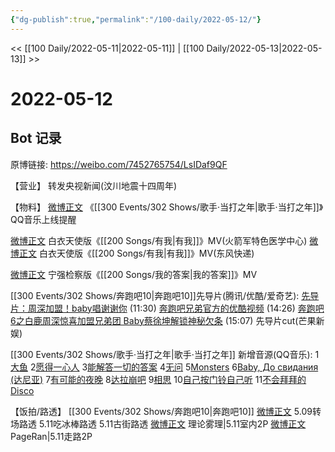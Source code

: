 ```yaml
---
{"dg-publish":true,"permalink":"/100-daily/2022-05-12/"}
---
```



<< [[100 Daily/2022-05-11\|2022-05-11]] | [[100 Daily/2022-05-13\|2022-05-13]] >>

# 2022-05-12

## Bot 记录

原博链接: https://weibo.com/7452765754/LsIDaf9QF

【营业】
[](https://m.weibo.cn/1736988591/4768094544989981) 转发央视新闻(汶川地震十四周年)

【物料】
[微博正文](https://m.weibo.cn/2169129705/4768378318753465) 《[[300 Events/302 Shows/歌手·当打之年\|歌手·当打之年]]》QQ音乐上线提醒

[微博正文](https://m.weibo.cn/7341059236/4768261529144552) 白衣天使版《[[200 Songs/有我\|有我]]》MV(火箭军特色医学中心)
[微博正文](https://m.weibo.cn/6969972165/4768262522931369) 白衣天使版《[[200 Songs/有我\|有我]]》MV(东风快递)

[微博正文](https://m.weibo.cn/5053469079/4768301807306295) 宁强检察版《[[200 Songs/我的答案\|我的答案]]》MV

[[300 Events/302 Shows/奔跑吧10\|奔跑吧10]]先导片(腾讯/优酷/爱奇艺):
[先导片：周深加盟！baby唱谢谢你](https://weibo.cn/sinaurl?u=http%3A%2F%2Fv.qq.com%2Fx%2Fcover%2Fmzc00200fu74ppm%2Fv0042f48d7q.html) (11:30)
[奔跑吧兄弟官方的优酷视频](https://weibo.cn/sinaurl?u=https%3A%2F%2Fv.youku.com%2Fv_show%2Fid_XNTg2OTY0NjA3Ng%3D%3D.html%3Fx%26sharefrom%3Dandroid%26scene%3Dlong%26playMode%3Dnormal%26sharekey%3D9e83285aeaf2d5ed16ae89a870f556df9) (14:26)
[奔跑吧6之白鹿周深惊喜加盟兄弟团 Baby蔡徐坤解锁神秘欠条](https://weibo.cn/sinaurl?u=https%3A%2F%2Fm.iqiyi.com%2Fv_26nr9pysu2s.html%3Fvfrm%3D2-3-3-1) (15:07)
[](https://m.weibo.cn/1591169702/4768422984418908) 先导片cut(芒果新娱)

[[300 Events/302 Shows/歌手·当打之年\|歌手·当打之年]]
新增音源(QQ音乐):
1[大鱼](https://weibo.cn/sinaurl?u=https%3A%2F%2Fc.y.qq.com%2Fbase%2Ffcgi-bin%2Fu%3F__%3D2ZIkBx9bOX5j)
2[愿得一心人](https://weibo.cn/sinaurl?u=https%3A%2F%2Fc.y.qq.com%2Fbase%2Ffcgi-bin%2Fu%3F__%3DLxNzUa9bOzLX)
3[能解答一切的答案](https://weibo.cn/sinaurl?u=https%3A%2F%2Fc.y.qq.com%2Fbase%2Ffcgi-bin%2Fu%3F__%3DXuD9Tq9bOCIP)
4[无问](https://weibo.cn/sinaurl?u=https%3A%2F%2Fc.y.qq.com%2Fbase%2Ffcgi-bin%2Fu%3F__%3D3SrN7U9bOdnF)
5[Monsters](https://weibo.cn/sinaurl?u=https%3A%2F%2Fc.y.qq.com%2Fbase%2Ffcgi-bin%2Fu%3F__%3D56dSIl9bOCFG)
6[Baby, До свидания (达尼亚)](https://weibo.cn/sinaurl?u=https%3A%2F%2Fc.y.qq.com%2Fbase%2Ffcgi-bin%2Fu%3F__%3DTYQWi89bOCRr)
7[有可能的夜晚](https://weibo.cn/sinaurl?u=https%3A%2F%2Fc.y.qq.com%2Fbase%2Ffcgi-bin%2Fu%3F__%3DLo2fBV9bOlWQ)
8[达拉崩吧](https://weibo.cn/sinaurl?u=https%3A%2F%2Fc.y.qq.com%2Fbase%2Ffcgi-bin%2Fu%3F__%3DMEoHhr9bOW35)
9[相思](https://weibo.cn/sinaurl?u=https%3A%2F%2Fc.y.qq.com%2Fbase%2Ffcgi-bin%2Fu%3F__%3DKWWDir9bONR5)
10[自己按门铃自己听](https://weibo.cn/sinaurl?u=https%3A%2F%2Fc.y.qq.com%2Fbase%2Ffcgi-bin%2Fu%3F__%3DBpfeHmqbOeuF)
11[不会拜拜的Disco](https://weibo.cn/sinaurl?u=https%3A%2F%2Fc.y.qq.com%2Fbase%2Ffcgi-bin%2Fu%3F__%3DSI4g7OqbOQJP)

【饭拍/路透】
[[300 Events/302 Shows/奔跑吧10\|奔跑吧10]]
[微博正文](https://m.weibo.cn/6056974242/4768122000638413) 5.09转场路透
[](https://m.weibo.cn/6572105931/4768069057253048) 5.11吃冰棒路透
[](https://m.weibo.cn/6572105931/4767985405006493) 5.11古街路透
[微博正文](https://m.weibo.cn/7458115630/4768399404568473) 理论雾理|5.11室内2P
[微博正文](https://m.weibo.cn/7633014126/4768445869326588) PageRan|5.11走路2P
